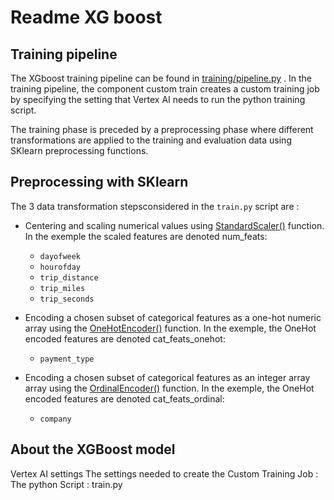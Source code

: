 # Readme XG boost

## Training pipeline 

The XGboost training pipeline can be found in [training/pipeline.py](https://github.com/teamdatatonic/kfp-template-0/blob/839fe7e5ec7269d43ffd953e99d55d0d7bc456b7/pipelines/xgboost/training/pipeline.py) . In the training pipeline, the component custom train creates a custom training job by specifying the setting that Vertex AI needs to run the python training script. 

The training phase is preceded by a preprocessing phase where different transformations are applied to the training and evaluation data using SKlearn preprocessing functions.

## Preprocessing with SKlearn
The 3 data transformation stepsconsidered in the `train.py` script are :

- Centering and scaling numerical values using [StandardScaler()](https://scikit-learn.org/stable/modules/generated/sklearn.preprocessing.StandardScaler.html) function. In the exemple the scaled features are denoted num_feats: 

   - `dayofweek`
   - `hourofday`
   - `trip_distance`
   - `trip_miles`
   - `trip_seconds`
   
                                               
         
- Encoding a chosen subset of categorical features as a one-hot numeric array using the [OneHotEncoder()](https://scikit-learn.org/stable/modules/generated/sklearn.preprocessing.OneHotEncoder.html) function. In the exemple, the OneHot encoded features are denoted cat_feats_onehot:

   - `payment_type`


- Encoding a chosen subset of categorical features as an integer array array using the [OrdinalEncoder()](https://scikit-learn.org/stable/modules/generated/sklearn.preprocessing.OrdinalEncoder.html) function. In the exemple, the OneHot encoded features are denoted cat_feats_ordinal:

   - `company`



## About the XGBoost model

Vertex AI settings 
The settings needed to create the Custom Training Job :
The python Script : train.py


